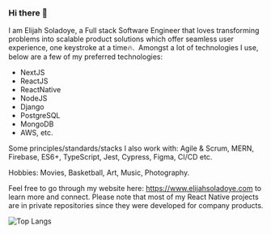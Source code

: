 ### Hi there 👋

<!--
**shodown96/shodown96** is a ✨ _special_ ✨ repository because its `README.md` (this file) appears on your GitHub profile.

Here are some ideas to get you started:

- 🔭 I’m currently working on ...
- 🌱 I’m currently learning ...
- 👯 I’m looking to collaborate on ...
- 🤔 I’m looking for help with ...
- 💬 Ask me about ...
- 📫 How to reach me: ...
- 😄 Pronouns: ...
- ⚡ Fun fact: ...
-->

I am Elijah Soladoye, a Full stack Software Engineer that loves transforming problems into scalable product solutions which offer seamless user experience, one keystroke at a time🔥. &nbsp;Amongst a lot of technologies I use, below are a few of my preferred technologies:
- NextJS
- ReactJS
- ReactNative
- NodeJS
- Django
- PostgreSQL
- MongoDB
- AWS, etc.

Some principles/standards/stacks I also work with:
Agile & Scrum, MERN, Firebase, ES6+, TypeScript, Jest, Cypress, Figma, CI/CD etc.

Hobbies: Movies, Basketball, Art, Music, Photography.

Feel free to go through my website here: https://www.elijahsoladoye.com to learn more and connect. Please note that most of my React Native projects are in private repositories since they were developed for company products.

<!-- ![](https://komarev.com/ghpvc/?username=shodown96) -->

![Top Langs](https://github-readme-stats.vercel.app/api/top-langs/?username=shodown96\&hide_progress=true&theme=dark)


<!-- 

![Elijah's GitHub stats](https://github-readme-stats.vercel.app/api?username=shodown96\&rank_icon=github&show_icons=true&theme=dark)

<div style="display:flex; flex-wrap:wrap; gap:10px">

![Next](https://img.shields.io/badge/next%20js-000000?style=for-the-badge&logo=nextdotjs&logoColor=white)

![Next](https://img.shields.io/badge/React-20232A?style=for-the-badge&logo=react&logoColor=61DAFB)

![ReactNative](https://img.shields.io/badge/Redux-593D88?style=for-the-badge&logo=redux&logoColor=white)
</div>

<img height="32" width="32" src="https://unpkg.com/simple-icons@v9/icons/react.svg" />

https://github.com/simple-icons/simple-icons#cdn-usage

https://github.com/alexandresanlim/Badges4-README.md-Profile -->

<!-- https://medium.com/theleanprogrammer/a-beginner-guide-to-writing-a-stunning-github-profile-readme-6ee0e211f5a8 -->

